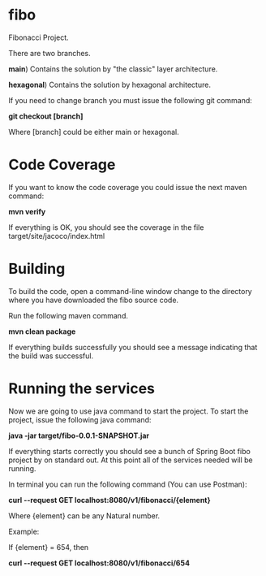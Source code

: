 # fibo

Fibonacci Project.

There are two branches. 

 **main**) Contains the solution by "the classic" layer architecture.
 
 **hexagonal**) Contains the solution by hexagonal architecture.
 
 If you need to change branch you must issue the following git command:
 
 **git checkout [branch]**
 
 Where [branch] could be either main or hexagonal.
 
# Code Coverage

If you want to know the code coverage you could issue the next maven command:

**mvn verify**

If everything is OK, you should see the coverage in the file target/site/jacoco/index.html

# Building

To build the code, open a command-line window change to the directory where you have downloaded the fibo source code.

Run the following maven command. 

**mvn clean package**

If everything builds successfully you should see a message indicating that the build was successful.

# Running the services

Now we are going to use java command to start the project.  To start the project, issue the following java command:

**java -jar target/fibo-0.0.1-SNAPSHOT.jar**

If everything starts correctly you should see a bunch of Spring Boot fibo project by on standard out.  At this point all of the services needed will be running.

In terminal you can run the following command (You can use Postman):

**curl --request GET localhost:8080/v1/fibonacci/{element}**

Where {element} can be any Natural number.

Example:

If {element} = 654, then

**curl --request GET localhost:8080/v1/fibonacci/654**
